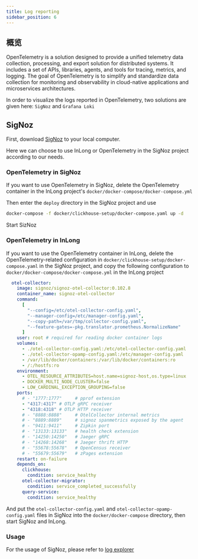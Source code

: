 ```yaml
---
title: Log reporting
sidebar_position: 6
---
```


## 概览

OpenTelemetry is a solution designed to provide a unified telemetry data collection, processing, and export solution for distributed systems. It includes a set of APIs, libraries, agents, and tools for tracing, metrics, and logging. The goal of OpenTelemetry is to simplify and standardize data collection for monitoring and observability in cloud-native applications and microservices architectures.

In order to visualize the logs reported in OpenTelemetry, two solutions are given here: `SigNoz` and `Grafana Loki`

## SigNoz

First, download [SigNoz](https://github.com/SigNoz/signoz) to your local computer.

Here we can choose to use InLong or OpenTelemetry in the SigNoz project according to our needs.

### OpenTelemetry in SigNoz

If you want to use OpenTelemetry in SigNoz, delete the OpenTelemetry container in the InLong project's `docker/docker-compose/docker-compose.yml`

Then enter the `deploy` directory in the SigNoz project and use

```bash
docker-compose -f docker/clickhouse-setup/docker-compose.yaml up -d
```

Start SizNoz

### OpenTelemetry in InLong

If you want to use the OpenTelemetry container in InLong, delete the OpenTelemetry-related configuration in `docker/clickhouse-setup/docker-compose.yaml` in the SigNoz project, and copy the following configuration to `docker/docker-compose/docker-compose.yml` in the InLong project
```yaml
  otel-collector:
    image: signoz/signoz-otel-collector:0.102.8
    container_name: signoz-otel-collector
    command:
      [
        "--config=/etc/otel-collector-config.yaml",
        "--manager-config=/etc/manager-config.yaml",
        "--copy-path=/var/tmp/collector-config.yaml",
        "--feature-gates=-pkg.translator.prometheus.NormalizeName"
      ]
    user: root # required for reading docker container logs
    volumes:
      - ./otel-collector-config.yaml:/etc/otel-collector-config.yaml
      - ./otel-collector-opamp-config.yaml:/etc/manager-config.yaml
      - /var/lib/docker/containers:/var/lib/docker/containers:ro
      - /:/hostfs:ro
    environment:
      - OTEL_RESOURCE_ATTRIBUTES=host.name=signoz-host,os.type=linux
      - DOCKER_MULTI_NODE_CLUSTER=false
      - LOW_CARDINAL_EXCEPTION_GROUPING=false
    ports:
      # - "1777:1777"     # pprof extension
      - "4317:4317" # OTLP gRPC receiver
      - "4318:4318" # OTLP HTTP receiver
      # - "8888:8888"     # OtelCollector internal metrics
      # - "8889:8889"     # signoz spanmetrics exposed by the agent
      # - "9411:9411"     # Zipkin port
      # - "13133:13133"   # health check extension
      # - "14250:14250"   # Jaeger gRPC
      # - "14268:14268"   # Jaeger thrift HTTP
      # - "55678:55678"   # OpenCensus receiver
      # - "55679:55679"   # zPages extension
    restart: on-failure
    depends_on:
      clickhouse:
        condition: service_healthy
      otel-collector-migrator:
        condition: service_completed_successfully
      query-service:
        condition: service_healthy

```
And put the `otel-collector-config.yaml` and `otel-collector-opamp-config.yaml` files in SigNoz into the `docker/docker-compose` directory, then start SigNoz and InLong.

### Usage

For the usage of SigNoz, please refer to [log explorer](https://signoz.io/docs/product-features/logs-explorer/)

